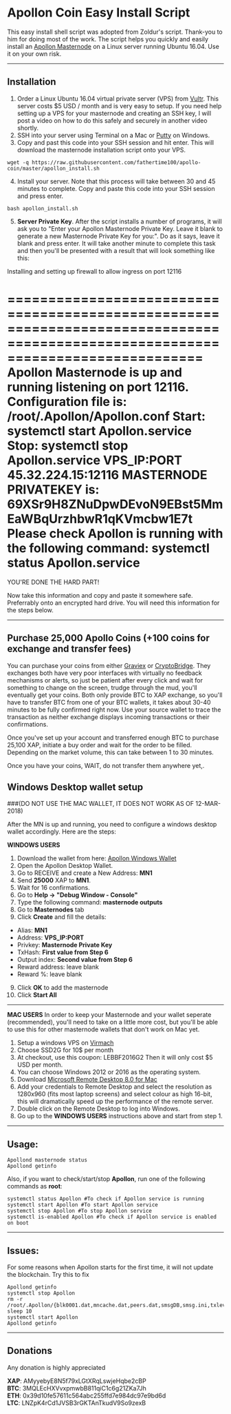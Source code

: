 # Apollon Coin Easy Install Script
This easy install shell script was adopted from Zoldur's script.  Thank-you to him for doing most of the work.  The script helps you quickly and easily install an [Apollon Masternode](http://apolloncoin.io/) on a Linux server running Ubuntu 16.04. Use it on your own risk.
***

## Installation
1. Order a Linux Ubuntu 16.04 virtual private server (VPS) from [Vultr](https://www.vultr.com/?ref=7348757).  This server costs $5 USD / month and is very easy to setup.  If you need help setting up a VPS for your masternode and creating an SSH key, I will post a video on how to do this safely and securely in another video shortly.  
2. SSH into your server using Terminal on a Mac or [Putty](https://www.chiark.greenend.org.uk/~sgtatham/putty/latest.html) on Windows.
3.  Copy and past this code into your SSH session and hit enter.  This will download the masternode installation script onto your VPS.  
```
wget -q https://raw.githubusercontent.com/fathertime100/apollo-coin/master/apollon_install.sh
```
4.  Install your server.  Note that this process will take between 30 and 45 minutes to complete.  Copy and paste this code into your SSH session and press enter. 
```
bash apollon_install.sh
```
5.  **Server Private Key**.  After the script installs a number of programs, it will ask you to "Enter your Apollon Masternode Private Key. Leave it blank to generate a new Masternode Private Key for you:".  Do as it says, leave it blank and press enter.  It will take another minute to complete this task and then you'll be presented with a result that will look something like this:

Installing and setting up firewall to allow ingress on port 12116

================================================================================================================================
Apollon Masternode is up and running listening on port 12116.
Configuration file is: /root/.Apollon/Apollon.conf
Start: systemctl start Apollon.service
Stop: systemctl stop Apollon.service
VPS_IP:PORT 45.32.224.15:12116
MASTERNODE PRIVATEKEY is: 69XSr9H8ZNuDpwDEvoN9EBst5MmEaWBqUrzhbwR1qKVmcbw1E7t
Please check Apollon is running with the following command: systemctl status Apollon.service
================================================================================================================================

YOU'RE DONE THE HARD PART!

Now take this information and copy and paste it somewhere safe.  Preferrably onto an encrypted hard drive.  You will need this information for the steps below. 


***

## Purchase 25,000 Apollo Coins (+100 coins for exchange and transfer fees)
You can purchase your coins from either [Graviex](https://graviex.net/markets/xapbtc) or [CryptoBridge](https://wallet.crypto-bridge.org/market/BRIDGE.XAP_BRIDGE.BTC).  They exchanges both have very poor interfaces with virtually no feedback mechanisms or alerts, so just be patient after every click and wait for something to change on the screen, trudge through the mud, you'll eventually get your coins.  Both only provide BTC to XAP exchange, so you'll have to transfer BTC from one of your BTC wallets, it takes about 30-40 minutes to be fully confirmed right now.  Use your source wallet to trace the transaction as neither exchange displays incoming transactions or their confirmations.

Once you've set up your account and transferred enough BTC to purchase 25,100 XAP, initiate a buy order and wait for the order to be filled.  Depending on the market volume, this can take between 1 to 30 minutes.

Once you have your coins, WAIT, do not transfer them anywhere yet,.

## Windows Desktop wallet setup
###(DO NOT USE THE MAC WALLET, IT DOES NOT WORK AS OF 12-MAR-2018)

After the MN is up and running, you need to configure a windows desktop wallet accordingly. Here are the steps:  

**WINDOWS USERS**
1. Download the wallet from here: [Apollon Windows Wallet](https://github.com/apollondeveloper/ApollonCoin/releases/download/1.0.3/Apollon-qt.exe)
2. Open the Apollon Desktop Wallet.  
3. Go to RECEIVE and create a New Address: **MN1**  
4. Send **25000** XAP to **MN1**.  
5. Wait for 16 confirmations.  
6. Go to **Help -> "Debug Window - Console"**  
7. Type the following command: **masternode outputs**  
8. Go to **Masternodes** tab  
9. Click **Create** and fill the details:  
* Alias: **MN1**  
* Address: **VPS_IP:PORT**  
* Privkey: **Masternode Private Key**  
* TxHash: **First value from Step 6**  
* Output index:  **Second value from Step 6**  
* Reward address: leave blank  
* Reward %: leave blank  
9. Click **OK** to add the masternode  
10. Click **Start All**  
***

**MAC USERS**
In order to keep your Masternode and your wallet seperate (recommended), you'll need to take on a little more cost, but you'll be able to use this for other masternode wallets that don't work on Mac yet.  
1.  Setup a windows VPS on [Virmach](https://virmach.com/windows-remote-desktop-vps/)
2.  Choose SSD2G for 10$ per month
3.  At checkout, use this coupon: LEBBF2016G2     Then it will only cost $5 USD per month.
4.  You can choose Windows 2012 or 2016 as the operating system.
5.  Download [Microsoft Remote Desktop 8.0 for Mac](https://itunes.apple.com/us/app/microsoft-remote-desktop-8-0/id715768417?mt=12)
6.  Add your credentials to Remote Desktop and select the resolution as 1280x960 (fits most laptop screens) and select colour as high 16-bit, this will dramatically speed up the performance of the remote server.  
7.  Double click on the Remote Desktop to log into Windows.  
8.  Go up to the **WINDOWS USERS** instructions above and start from step 1.  

***


## Usage:
```
Apollond masternode status  
Apollond getinfo
```
Also, if you want to check/start/stop **Apollon**, run one of the following commands as **root**:

```
systemctl status Apollon #To check if Apollon service is running  
systemctl start Apollon #To start Apollon service  
systemctl stop Apollon #To stop Apollon service  
systemctl is-enabled Apollon #To check if Apollon service is enabled on boot  
```  
***

## Issues:
For some reasons when Apollon starts for the first time, it will not  update the blockchain. Try this to fix
```
Apollond getinfo
systemctl stop Apollon
rm -r /root/.Apollon/{blk0001.dat,mncache.dat,peers.dat,smsgDB,smsg.ini,txleveldb}
sleep 10
systemctl start Apollon
Apollond getinfo
```
***

## Donations

Any donation is highly appreciated  

**XAP**: AMyyebyE8N5f79xLGtXRqLswjeHqbe2cBP  
**BTC**: 3MQLEcHXVvxpmwbB811qiC1c6g21ZKa7Jh  
**ETH**: 0x39d10fe57611c564abc255ffd7e984dc97e9bd6d  
**LTC**: LNZpK4rCd1JVSB3rGKTAnTkudV9So9zexB
